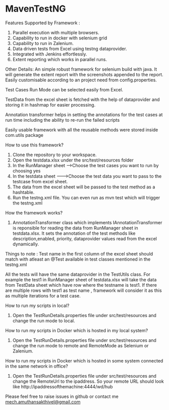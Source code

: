# MavenTestNG

Features Supported by Framework :
1. Parallel execution with multiple browsers.
2. Capability to run in docker with selenium grid
3. Capability to run in Zalenium.
4. Data driven tests from Excel using testng dataprovider.
5. Integrated with Jenkins effortlessly.
6. Extent reporting which works in parallel runs.

Other Details:
An simple robust framework for selenium build with java. It will generate the extent report with the screenshots appended to the report.
Easily customisable according to an project need from config.properties.

Test Cases Run Mode can be selected easily from Excel.

TestData from the excel sheet is fetched with the help of dataprovider and storing it in hashmap for easier processing.

Annotation transformer helps in setting the annotations for the test cases at run time including the ability to re-run the failed scripts

Easily usable framework with all the reusable methods were stored inside com.utils package

How to use this framework?
1. Clone the repository to your workspace.
2. Open the testdata.xlsx under the src/test/resources folder
3. In the RunManager sheet -->Choose the test cases you want to run by choosing yes
4. In the testdata sheet --->Choose the test data you want to pass to the testcase from excel sheet.
5. The data from the excel sheet will be passed to the test method as a hashtable.
6. Run the testng.xml file. You can even run as mvn test which will trigger the testng.xml

How the framework works?

1. AnnotationTransformer class which implements IAnnotationTransformer is reponsible for reading the data from RunManager sheet in testdata.xlsx. It sets the annotation of the test methods like description,enabled, priority, dataprovider values read from the excel dynamically.

Things to note : Test name in the first column of the excel sheet should match with atleast an @Test available in test classes mentioned in the testng.xml

All the tests will have the same dataprovider in the TestUtils class. For example the test1 in RunManager sheet of testdata.xlsx will take the data from TestData sheet which have row where the testname is test1. If there are multiple rows with test1 as test name , framework will consider it as this as multiple iterations for a test case.

How to run my scripts in local?
1. Open the TestRunDetails.properties file under src/test/resources and change the run mode to local.

How to run my scripts in Docker which is hosted in my local system?
1. Open the TestRunDetails.properties file under src/test/resources and change the run mode to remote and RemoteMode as Selenium or Zalenium.

How to run my scripts in Docker which is hosted in some system connected in the same network in office?
1. Open the TestRunDetails.properties file under src/test/resources and change the RemoteUrl to the ipaddress. So your remote URL should look like http://ipaddressofthemachine:4444/wd/hub

Please feel free to raise issues in github or contact me mech.amuthansakthivel@gmail.com
